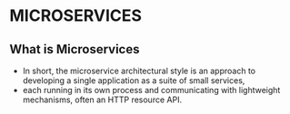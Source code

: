 # MICROSERVICES

## What is Microservices
* In short, the microservice architectural style is an approach to developing a single application as a suite of small services,
* each running in its own process and communicating with lightweight mechanisms, often an HTTP resource API.
